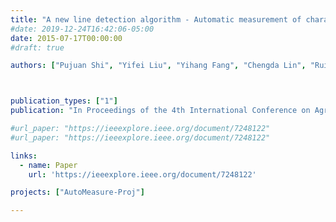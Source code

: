 ```yaml
---
title: "A new line detection algorithm - Automatic measurement of character parameter of rapeseed plant by LSD"
#date: 2019-12-24T16:42:06-05:00
date: 2015-07-17T00:00:00
#draft: true

authors: ["Pujuan Shi", "Yifei Liu", "Yihang Fang", "Chengda Lin", "Ruifang Zhai"]



publication_types: ["1"]
publication: "In Proceedings of the 4th International Conference on Agro-Geoinformatics (Agro-geoinformatics), Istanbul, Turkey. (Oral)"

#url_paper: "https://ieeexplore.ieee.org/document/7248122"
#url_paper: "https://ieeexplore.ieee.org/document/7248122"

links:
  - name: Paper
    url: 'https://ieeexplore.ieee.org/document/7248122'

projects: ["AutoMeasure-Proj"]

---
```


